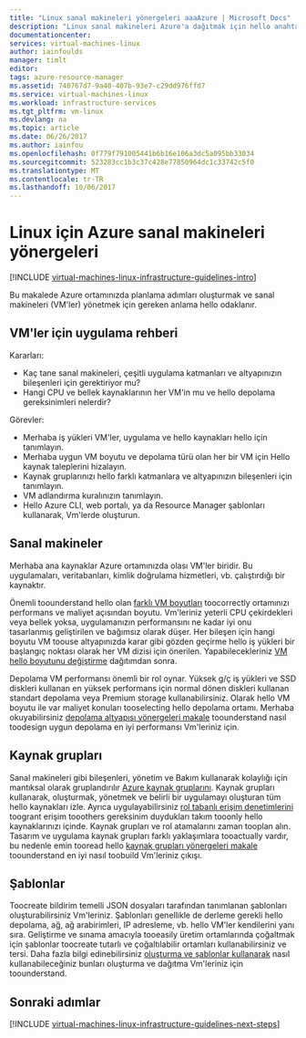 ```yaml
---
title: "Linux sanal makineleri yönergeleri aaaAzure | Microsoft Docs"
description: "Linux sanal makineleri Azure'a dağıtmak için hello anahtar tasarım ve uygulama yönergeleri hakkında bilgi edinin"
documentationcenter: 
services: virtual-machines-linux
author: iainfoulds
manager: timlt
editor: 
tags: azure-resource-manager
ms.assetid: 740767d7-9a40-407b-93e7-c29dd976ffd7
ms.service: virtual-machines-linux
ms.workload: infrastructure-services
ms.tgt_pltfrm: vm-linux
ms.devlang: na
ms.topic: article
ms.date: 06/26/2017
ms.author: iainfou
ms.openlocfilehash: 0f779f791005441b6b16e106a3dc5a095bb33034
ms.sourcegitcommit: 523283cc1b3c37c428e77850964dc1c33742c5f0
ms.translationtype: MT
ms.contentlocale: tr-TR
ms.lasthandoff: 10/06/2017
---
```

# <a name="azure-virtual-machines-guidelines-for-linux"></a>Linux için Azure sanal makineleri yönergeleri
[!INCLUDE [virtual-machines-linux-infrastructure-guidelines-intro](../../../includes/virtual-machines-linux-infrastructure-guidelines-intro.md)]

Bu makalede Azure ortamınızda planlama adımları oluşturmak ve sanal makineleri (VM'ler) yönetmek için gereken anlama hello odaklanır.

## <a name="implementation-guidelines-for-vms"></a>VM'ler için uygulama rehberi
Kararları:

* Kaç tane sanal makineleri, çeşitli uygulama katmanları ve altyapınızın bileşenleri için gerektiriyor mu?
* Hangi CPU ve bellek kaynaklarının her VM'in mu ve hello depolama gereksinimleri nelerdir?

Görevler:

* Merhaba iş yükleri VM'ler, uygulama ve hello kaynakları hello için tanımlayın.
* Merhaba uygun VM boyutu ve depolama türü olan her bir VM için Hello kaynak taleplerini hizalayın.
* Kaynak gruplarınızı hello farklı katmanlara ve altyapınızın bileşenleri için tanımlayın.
* VM adlandırma kuralınızın tanımlayın.
* Hello Azure CLI, web portalı, ya da Resource Manager şablonları kullanarak, Vm'lerde oluşturun.

## <a name="virtual-machines"></a>Sanal makineler
Merhaba ana kaynaklar Azure ortamınızda olası VM'ler biridir. Bu uygulamaları, veritabanları, kimlik doğrulama hizmetleri, vb. çalıştırdığı bir kaynaktır.

Önemli toounderstand hello olan [farklı VM boyutları](sizes.md) toocorrectly ortamınızı performans ve maliyet açısından boyutu. Vm'leriniz yeterli CPU çekirdekleri veya bellek yoksa, uygulamanızın performansını ne kadar iyi onu tasarlanmış geliştirilen ve bağımsız olarak düşer. Her bileşen için hangi boyutu VM toouse altyapınızda karar gibi gözden geçirme hello iş yükleri bir başlangıç noktası olarak her VM dizisi için önerilen. Yapabilecekleriniz [VM hello boyutunu değiştirme](change-vm-size.md) dağıtımdan sonra.

Depolama VM performansı önemli bir rol oynar. Yüksek g/ç iş yükleri ve SSD diskleri kullanan en yüksek performans için normal dönen diskleri kullanan standart depolama veya Premium storage kullanabilirsiniz. Olarak hello VM boyutu ile var maliyet konuları tooselecting hello depolama ortamı. Merhaba okuyabilirsiniz [depolama altyapısı yönergeleri makale](infrastructure-storage-solutions-guidelines.md) toounderstand nasıl toodesign uygun depolama en iyi performansı Vm'leriniz için.

## <a name="resource-groups"></a>Kaynak grupları
Sanal makineleri gibi bileşenleri, yönetim ve Bakım kullanarak kolaylığı için mantıksal olarak gruplandırılır [Azure kaynak gruplarını](../../azure-resource-manager/resource-group-overview.md). Kaynak grupları kullanarak, oluşturmak, yönetmek ve belirli bir uygulamayı oluşturan tüm hello kaynakları izle. Ayrıca uygulayabilirsiniz [rol tabanlı erişim denetimlerini](../../active-directory/role-based-access-control-what-is.md) toogrant erişim tooothers gereksinim duydukları takım tooonly hello kaynaklarınızı içinde. Kaynak grupları ve rol atamalarını zaman tooplan alın. Tasarım ve uygulama kaynak grupları farklı yaklaşımlara tooactually vardır, bu nedenle emin tooread hello [kaynak grupları yönergeleri makale](infrastructure-resource-groups-guidelines.md) toounderstand en iyi nasıl toobuild Vm'leriniz çıkışı.

## <a name="templates"></a>Şablonlar
Toocreate bildirim temelli JSON dosyaları tarafından tanımlanan şablonları oluşturabilirsiniz Vm'leriniz. Şablonları genellikle de derleme gerekli hello depolama, ağ, ağ arabirimleri, IP adresleme, vb. hello VM'ler kendilerini yanı sıra. Geliştirme ve sınama amacıyla tooeasily üretim ortamlarında çoğaltmak için şablonlar toocreate tutarlı ve çoğaltılabilir ortamları kullanabilirsiniz ve tersi. Daha fazla bilgi edinebilirsiniz [oluşturma ve şablonlar kullanarak](../../azure-resource-manager/resource-group-overview.md#template-deployment) nasıl kullanabileceğiniz bunları oluşturma ve dağıtma Vm'leriniz için toounderstand.

## <a name="next-steps"></a>Sonraki adımlar
[!INCLUDE [virtual-machines-linux-infrastructure-guidelines-next-steps](../../../includes/virtual-machines-linux-infrastructure-guidelines-next-steps.md)]

